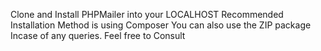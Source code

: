 Clone and Install PHPMailer into your LOCALHOST
Recommended Installation Method is using Composer
You can also use the ZIP package
Incase of any queries. Feel free to Consult
